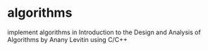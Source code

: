 # algorithms
implement algorithms in Introduction to the Design and Analysis of Algorithms by Anany Levitin using C/C++ 
